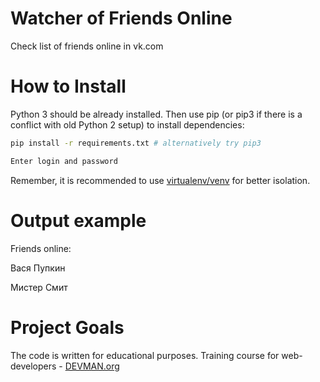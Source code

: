# Watcher of Friends Online

Check list of friends online in vk.com

# How to Install

Python 3 should be already installed. Then use pip (or pip3 if there is a conflict with old Python 2 setup) to install dependencies:

```bash
pip install -r requirements.txt # alternatively try pip3
```

```bash
Enter login and password
```

Remember, it is recommended to use [virtualenv/venv](https://devman.org/encyclopedia/pip/pip_virtualenv/) for better isolation.

# Output example

Friends online:

Вася Пупкин

Мистер Смит

# Project Goals

The code is written for educational purposes. Training course for web-developers - [DEVMAN.org](https://devman.org)
